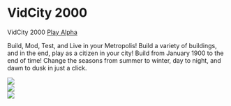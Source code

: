 VidCity 2000
===========

VidCity 2000 [Play Alpha](http://avixsoft.github.io/vidcity17/)<br>

Build, Mod, Test, and Live in your Metropolis! Build a variety of buildings, and in the end, play as a citizen in your city! Build from January 1900 to the end of time! Change the seasons from summer to winter, day to night, and dawn to dusk in just a click.

<a target='_blank' href='http://avixsoft.github.io/vidcity17'><img src="http://avixsoft.github.io/vidcity17/img/pic1.jpg"/></a><br>
<a target='_blank' href='http://avixsoft.github.io/vidcity17'><img src="http://avixsoft.github.io/vidcity17/img/pic2.jpg"/></a><br>
<a target='_blank' href='http://avixsoft.github.io/vidcity17'><img src="http://avixsoft.github.io/vidcity17/img/pic3.png"/></a><br>
